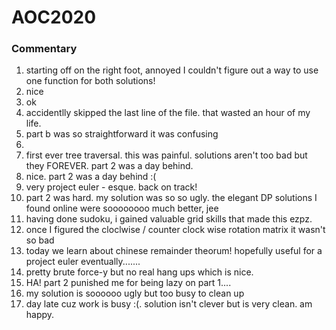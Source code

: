 # AOC2020

### Commentary
1. starting off on the right foot, annoyed I couldn't figure out a way to use one function for both solutions!
2. nice
3. ok
4. accidentlly skipped the last line of the file. that wasted an hour of my life.
5. part b was so straightforward it was confusing
6. 
7. first ever tree traversal. this was painful. solutions aren't too bad but they FOREVER. part 2 was a day behind.
8. nice. part 2 was a day behind :(
9. very project euler - esque. back on track!
10. part 2 was hard. my solution was so so ugly. the elegant DP solutions I found online were soooooooo much better, jee
11. having done sudoku, i gained valuable grid skills that made this ezpz.
12. once I figured the cloclwise / counter clock wise rotation matrix it wasn't so bad
13. today we learn about chinese remainder theorum! hopefully useful for a project euler eventually.......
14. pretty brute force-y but no real hang ups which is nice.
15. HA! part 2 punished me for being lazy on part 1....
16. my solution is soooooo ugly but too busy to clean up
17. day late cuz work is busy :(. solution isn't clever but is very clean. am happy. 
